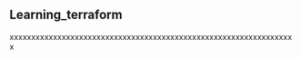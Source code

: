 ## Learning_terraform

xxxxxxxxxxxxxxxxxxxxxxxxxxxxxxxxxxxxxxxxxxxxxxxxxxxxxxxxxxxxxxxxxx










